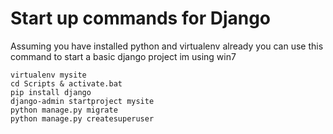 # Start up commands for Django

Assuming you have installed python and virtualenv already
you can use this command to start a basic django project im using win7

```batch
virtualenv mysite
cd Scripts & activate.bat
pip install django
django-admin startproject mysite
python manage.py migrate
python manage.py createsuperuser
```
